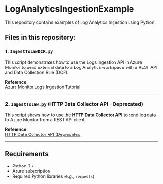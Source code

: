 # LogAnalyticsIngestionExample

This repository contains examples of Log Analytics Ingestion using Python.

## Files in this repository:

### 1. `IngestToLawDCR.py`

This script demonstrates how to use the Logs Ingestion API in Azure Monitor to send external data to a Log Analytics workspace with a REST API and Data Collection Rule (DCR).

**Reference**:  
[Azure Monitor Logs Ingestion Tutorial](https://learn.microsoft.com/en-us/azure/azure-monitor/logs/tutorial-logs-ingestion-portal)

---

### 2. `IngestToLaw.py` (HTTP Data Collector API - Deprecated)

This script shows how to use the **HTTP Data Collector API** to send log data to Azure Monitor from a REST API client.

**Reference**:  
[HTTP Data Collector API (Deprecated)](https://learn.microsoft.com/en-us/previous-versions/azure/azure-monitor/logs/data-collector-api?tabs=powershell)

---

## Requirements

- Python 3.x
- Azure subscription
- Required Python libraries (e.g., `requests`)


